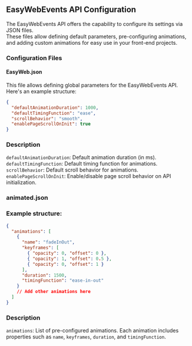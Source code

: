## EasyWebEvents API Configuration

The EasyWebEvents API offers the capability to configure its settings via JSON files.<br> These files allow defining default parameters, pre-configuring animations, and adding custom animations for easy use in your front-end projects.

### Configuration Files

#### EasyWeb.json

This file allows defining global parameters for the EasyWebEvents API. Here's an example structure:

```json
{
  "defaultAnimationDuration": 1000,
  "defaultTimingFunction": "ease",
  "scrollBehavior": "smooth",
  "enablePageScrollOnInit": true
}
```

### Description
`defaultAnimationDuration`: Default animation duration (in ms).<br>
`defaultTimingFunction`: Default timing function for animations.<br>
`scrollBehavior`: Default scroll behavior for animations.<br>
`enablePageScrollOnInit`: Enable/disable page scroll behavior on API initialization.<br>

### animated.json

### Example structure:

```json
{
  "animations": [
    {
      "name": "fadeInOut",
      "keyframes": [
        { "opacity": 0, "offset": 0 },
        { "opacity": 1, "offset": 0.5 },
        { "opacity": 0, "offset": 1 }
      ],
      "duration": 1500,
      "timingFunction": "ease-in-out"
    }
    // Add other animations here
  ]
}

```

### Description

`animations`: List of pre-configured animations.
Each animation includes properties such as `name`, `keyframes`, `duration`, and `timingFunction`.
